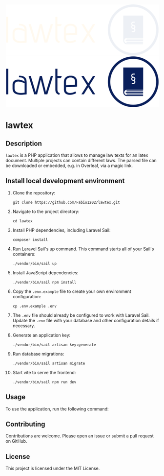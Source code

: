 <p align="center">
<img src="https://raw.githubusercontent.com/Fabio1202/lawtex/main/public/images/logo-no-background.svg#gh-dark-mode-only" width=500/>
<img src="https://raw.githubusercontent.com/Fabio1202/lawtex/main/public/images/logo-black.svg#gh-light-mode-only" width=500/>
</p>

# lawtex

## Description

`lawtex` is a PHP application that allows to manage law texts for an latex document. Multiple projects can contain different laws. The parsed file can be downloaded or embedded, e.g. in Overleaf, via a magic link.

## Install local development environment

1. Clone the repository:
    ```
    git clone https://github.com/Fabio1202/lawtex.git
    ```

2. Navigate to the project directory:
    ```
    cd lawtex
    ```

3. Install PHP dependencies, including Laravel Sail:
    ```
    composer install
    ```

4. Run Laravel Sail's up command. This command starts all of your Sail's containers:
    ```
    ./vendor/bin/sail up
    ```

5. Install JavaScript dependencies:
    ```
    ./vendor/bin/sail npm install
    ```

6. Copy the `.env.example` file to create your own environment configuration:
    ```
    cp .env.example .env
    ```

7. The `.env` file should already be configured to work with Laravel Sail. Update the `.env` file with your database and other configuration details if necessary.


8. Generate an application key:
    ```
    ./vendor/bin/sail artisan key:generate
    ```

9. Run database migrations:
    ```
    ./vendor/bin/sail artisan migrate
    ```
   
10. Start vite to serve the frontend:
    ```
    ./vendor/bin/sail npm run dev
    ```

## Usage

To use the application, run the following command:

## Contributing

Contributions are welcome. Please open an issue or submit a pull request on GitHub.

## License

This project is licensed under the MIT License.
